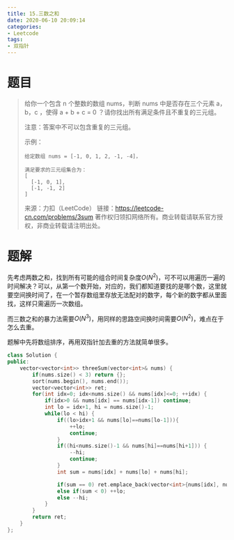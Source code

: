 ```yaml
---
title: 15.三数之和
date: 2020-06-10 20:09:14
categories:
- Leetcode
tags:
- 双指针
---
```


# 题目

> 给你一个包含 n 个整数的数组 nums，判断 nums 中是否存在三个元素 a，b，c ，使得 a + b + c = 0 ？请你找出所有满足条件且不重复的三元组。
>
> 注意：答案中不可以包含重复的三元组。
>
>  
>
> 示例：
>
> ```
> 给定数组 nums = [-1, 0, 1, 2, -1, -4]，
> 
> 满足要求的三元组集合为：
> [
>   [-1, 0, 1],
>   [-1, -1, 2]
> ]
> ```
>
> 来源：力扣（LeetCode）
> 链接：https://leetcode-cn.com/problems/3sum
> 著作权归领扣网络所有。商业转载请联系官方授权，非商业转载请注明出处。

# 题解

先考虑两数之和，找到所有可能的组合时间复杂度$O(N^2)$，可不可以用遍历一遍的时间解决？可以，从第一个数开始，对应的，我们都知道要找的是哪个数，这里就要空间换时间了，在一个暂存数组里存放无法配对的数字，每个新的数字都从里面找，这样只需遍历一次数组。

而三数之和的暴力法需要$O(N^3)$，用同样的思路空间换时间需要$O(N^2)$，难点在于怎么去重。

题解中先将数组排序，再用双指针加去重的方法就简单很多。

```c++
class Solution {
public:
    vector<vector<int>> threeSum(vector<int>& nums) {
        if(nums.size() < 3) return {};
        sort(nums.begin(), nums.end());
        vector<vector<int>> ret;
        for(int idx=0; idx<nums.size() && nums[idx]<=0; ++idx) {
            if(idx>0 && nums[idx] == nums[idx-1]) continue;
            int lo = idx+1, hi = nums.size()-1;
            while(lo < hi) {
                if((lo>idx+1 && nums[lo]==nums[lo-1])){
                    ++lo;
                    continue;
                }
                if((hi<nums.size()-1 && nums[hi]==nums[hi+1])) {
                    --hi;
                    continue;
                }
                int sum = nums[idx] + nums[lo] + nums[hi];

                if(sum == 0) ret.emplace_back(vector<int>{nums[idx], nums[lo++], nums[hi--]});
                else if(sum < 0) ++lo;
                else --hi;
            }
        }
        return ret;
    }
};
```

